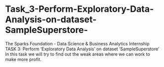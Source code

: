 # Task_3-Perform-Exploratory-Data-Analysis-on-dataset-SampleSuperstore-
The Sparks Foundation - Data Science &amp; Business Analytics Internship  TASK 3: Perform ‘Exploratory Data Analysis’ on dataset ‘SampleSuperstore’  In this task we will try to find out the weak areas where we can work to make more profit.
